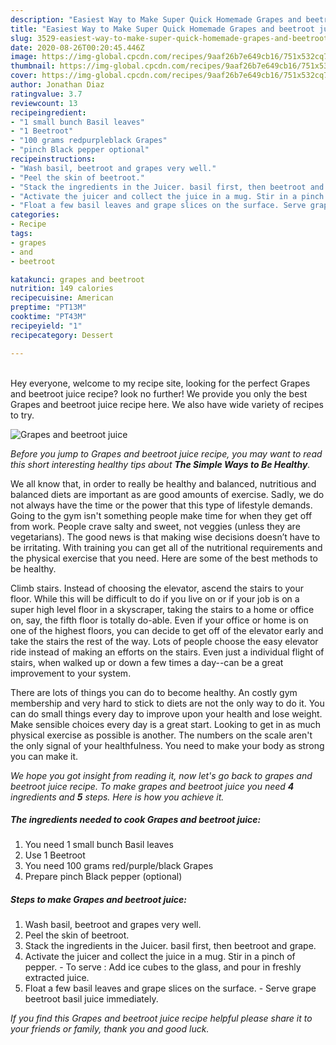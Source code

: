 ```yaml
---
description: "Easiest Way to Make Super Quick Homemade Grapes and beetroot juice"
title: "Easiest Way to Make Super Quick Homemade Grapes and beetroot juice"
slug: 3529-easiest-way-to-make-super-quick-homemade-grapes-and-beetroot-juice
date: 2020-08-26T00:20:45.446Z
image: https://img-global.cpcdn.com/recipes/9aaf26b7e649cb16/751x532cq70/grapes-and-beetroot-juice-recipe-main-photo.jpg
thumbnail: https://img-global.cpcdn.com/recipes/9aaf26b7e649cb16/751x532cq70/grapes-and-beetroot-juice-recipe-main-photo.jpg
cover: https://img-global.cpcdn.com/recipes/9aaf26b7e649cb16/751x532cq70/grapes-and-beetroot-juice-recipe-main-photo.jpg
author: Jonathan Diaz
ratingvalue: 3.7
reviewcount: 13
recipeingredient:
- "1 small bunch Basil leaves"
- "1 Beetroot"
- "100 grams redpurpleblack Grapes"
- "pinch Black pepper optional"
recipeinstructions:
- "Wash basil, beetroot and grapes very well."
- "Peel the skin of beetroot."
- "Stack the ingredients in the Juicer. basil first, then beetroot and grape."
- "Activate the juicer and collect the juice in a mug. Stir in a pinch of pepper. To serve : Add ice cubes to the glass, and pour in freshly extracted juice."
- "Float a few basil leaves and grape slices on the surface. Serve grape beetroot basil juice immediately."
categories:
- Recipe
tags:
- grapes
- and
- beetroot

katakunci: grapes and beetroot 
nutrition: 149 calories
recipecuisine: American
preptime: "PT13M"
cooktime: "PT43M"
recipeyield: "1"
recipecategory: Dessert

---
```

<br>
Hey everyone, welcome to my recipe site, looking for the perfect Grapes and beetroot juice recipe? look no further! We provide you only the best Grapes and beetroot juice recipe here. We also have wide variety of recipes to try.
<br>


![Grapes and beetroot juice](https://img-global.cpcdn.com/recipes/9aaf26b7e649cb16/751x532cq70/grapes-and-beetroot-juice-recipe-main-photo.jpg)

<i>Before you jump to Grapes and beetroot juice recipe, you may want to read this short interesting healthy tips about <strong>The Simple Ways to Be Healthy</strong>.</i>

We all know that, in order to really be healthy and balanced, nutritious and balanced diets are important as are good amounts of exercise. Sadly, we do not always have the time or the power that this type of lifestyle demands. Going to the gym isn't something people make time for when they get off from work. People crave salty and sweet, not veggies (unless they are vegetarians). The good news is that making wise decisions doesn’t have to be irritating. With training you can get all of the nutritional requirements and the physical exercise that you need. Here are some of the best methods to be healthy.

Climb stairs. Instead of choosing the elevator, ascend the stairs to your floor. While this will be difficult to do if you live on or if your job is on a super high level floor in a skyscraper, taking the stairs to a home or office on, say, the fifth floor is totally do-able. Even if your office or home is on one of the highest floors, you can decide to get off of the elevator early and take the stairs the rest of the way. Lots of people choose the easy elevator ride instead of making an efforts on the stairs. Even just a individual flight of stairs, when walked up or down a few times a day--can be a great improvement to your system. 

There are lots of things you can do to become healthy. An costly gym membership and very hard to stick to diets are not the only way to do it. You can do small things every day to improve upon your health and lose weight. Make sensible choices every day is a great start. Looking to get in as much physical exercise as possible is another. The numbers on the scale aren't the only signal of your healthfulness. You need to make your body as strong you can make it. 


<i>We hope you got insight from reading it, now let's go back to grapes and beetroot juice recipe. To make grapes and beetroot juice you need <strong>4</strong> ingredients and <strong>5</strong> steps. Here is how you achieve it.
</i>

##### The ingredients needed to cook Grapes and beetroot juice:

1. You need 1 small bunch Basil leaves
1. Use 1 Beetroot
1. You need 100 grams red/purple/black Grapes
1. Prepare pinch Black pepper (optional)


##### Steps to make Grapes and beetroot juice:

1. Wash basil, beetroot and grapes very well.
1. Peel the skin of beetroot.
1. Stack the ingredients in the Juicer. basil first, then beetroot and grape.
1. Activate the juicer and collect the juice in a mug. Stir in a pinch of pepper. - To serve : Add ice cubes to the glass, and pour in freshly extracted juice.
1. Float a few basil leaves and grape slices on the surface. - Serve grape beetroot basil juice immediately.


<i>If you find this Grapes and beetroot juice recipe helpful please share it to your friends or family, thank you and good luck.</i>
